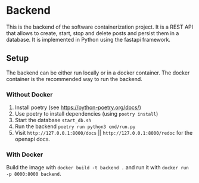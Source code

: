 # Backend

This is the backend of the software containerization project. It is a REST API that allows to create, start, stop and 
delete posts and persist them in a database. It is implemented in Python using the fastapi framework.

## Setup
The backend can be either run locally or in a docker container. The docker container is the recommended way to run the backend.

### Without Docker

1) Install poetry (see https://python-poetry.org/docs/)
2) Use poetry to install dependencies (using `poetry install`)
3) Start the database `start_db.sh`
4) Run the backend  `poetry run python3 cmd/run.py`
5) Visit `http://127.0.0.1:8000/docs` || `http://127.0.0.1:8000/redoc` for the openapi docs.

### With Docker
Build the image with `docker build -t backend .` and run it with `docker run -p 8000:8000 backend`.